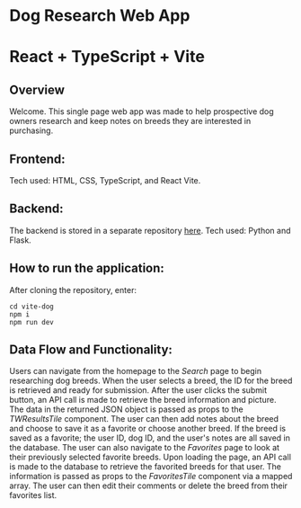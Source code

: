 # Dog Research Web App
# React + TypeScript + Vite

## Overview
Welcome. This single page web app was made to help prospective dog owners research and keep notes on breeds they are interested in purchasing.

## Frontend:
Tech used: HTML, CSS, TypeScript, and React Vite.

## Backend:
The backend is stored in a separate repository [here](https://github.com/PatrickDonohoe/flask-dog).
Tech used: Python and Flask.

## How to run the application:
After cloning the repository, enter:
```
cd vite-dog
npm i
npm run dev
```
## Data Flow and Functionality:
Users can navigate from the homepage to the *Search* page to begin researching dog breeds. When the user selects a breed, the ID for the breed is retrieved and ready for submission. After the user clicks the submit button, an API call is made to retrieve the breed information and picture. The data in the returned JSON object is passed as props to the *TWResultsTile* component.
The user can then add notes about the breed and choose to save it as a favorite or choose another breed. If the breed is saved as a favorite; the user ID, dog ID, and the user's notes are all saved in the database.
The user can also navigate to the *Favorites* page to look at their previously selected favorite breeds. Upon loading the page, an API call is made to the database to retrieve the favorited breeds for that user. The information is passed as props to the *FavoritesTile* component via a mapped array. The user can then edit their comments or delete the breed from their favorites list.
